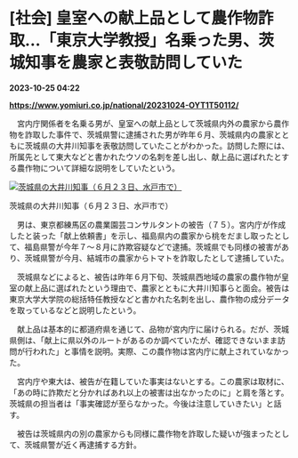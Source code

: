 # [社会] 皇室への献上品として農作物詐取…「東京大学教授」名乗った男、茨城知事を農家と表敬訪問していた

**2023-10-25 04:22**

**https://www.yomiuri.co.jp/national/20231024-OYT1T50112/**

　宮内庁関係者を名乗る男が、皇室への献上品として茨城県内外の農家から農作物を詐取した事件で、茨城県警に逮捕された男が昨年６月、茨城県内の農家とともに茨城県の大井川知事を表敬訪問していたことがわかった。訪問した際には、所属先として東大などと書かれたウソの名刺を差し出し、献上品に選ばれたとする農作物について詳細な説明をしていたという。

[![茨城県の大井川知事（６月２３日、水戸市で）](https://www.yomiuri.co.jp/media/2023/10/20231024-OYT1I50061-1.jpg)](https://www.yomiuri.co.jp/pluralphoto/20231024-OYT1I50061/)

茨城県の大井川知事（６月２３日、水戸市で）

　男は、東京都練馬区の農業園芸コンサルタントの被告（７５）。宮内庁が作成したと装った「献上依頼書」を示し、福島県内の農家から桃をだまし取ったとして、福島県警が今年７～８月に詐欺容疑などで逮捕。茨城県でも同様の被害があり、茨城県警が今月、結城市の農家からトマトを詐取したとして逮捕していた。

　茨城県などによると、被告は昨年６月下旬、茨城県西地域の農家の農作物が皇室の献上品に選ばれたという理由で、農家とともに大井川知事らと面会。被告は東京大学大学院の総括特任教授などと書かれた名刺を出し、農作物の成分データを取っているなどと説明したという。

　献上品は基本的に都道府県を通じて、品物が宮内庁に届けられる。だが、茨城県側は、「献上に県以外のルートがあるのか調べていたが、確認できないまま訪問が行われた」と事情を説明。実際、この農作物は宮内庁に献上されていなかった。

　宮内庁や東大は、被告が在籍していた事実はないとする。この農家は取材に、「あの時に詐欺だと分かればあれ以上の被害は出なかったのに」と肩を落とす。茨城県の担当者は「事実確認が至らなかった。今後は注意していきたい」と話す。

　被告は茨城県内の別の農家からも同様に農作物を詐取した疑いが強まったとして、茨城県警が近く再逮捕する方針。